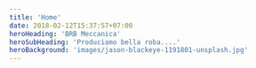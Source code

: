 ```yaml
---
title: 'Home'
date: 2018-02-12T15:37:57+07:00
heroHeading: 'BRB Meccanica'
heroSubHeading: 'Produciamo bella roba....'
heroBackground: 'images/jason-blackeye-1191801-unsplash.jpg'
---
```

